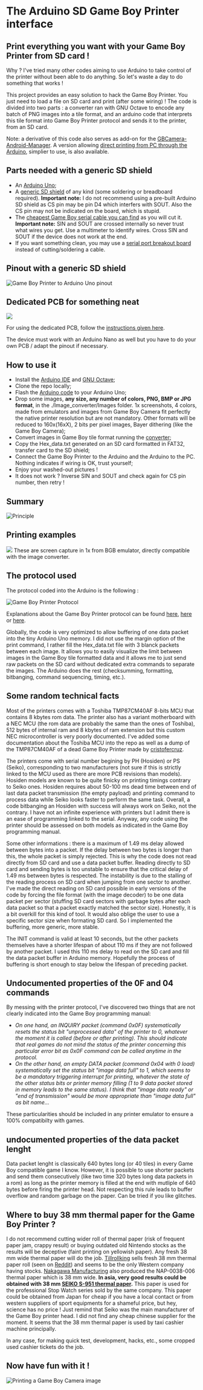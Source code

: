 # The Arduino SD Game Boy Printer interface

## Print everything you want with your Game Boy Printer from SD card !

Why ? I've tried many other codes aiming to use Arduino to take control of the printer without been able to do anything. So let's waste a day to do something that works !

This project provides an easy solution to hack the Game Boy Printer. You just need to load a file on SD card and print (after some wiring) ! The code is divided into two parts : a converter ran with GNU Octave to encode any batch of PNG images into a tile format, and an arduino code that interprets this tile format into Game Boy Printer protocol and sends it to the printer, from an SD card.

Note: a derivative of this code also serves as add-on for the [GBCamera-Android-Manager](https://github.com/Raphael-Boichot/GBCamera-Android-Manager). A version allowing [direct printing from PC through the Arduino](https://github.com/Raphael-Boichot/PC-to-Game-Boy-Printer-interface), simplier to use, is also available.

## Parts needed with a generic SD shield

- An [Arduino Uno](https://www.aliexpress.com/item/1005002997846504.html);
- A [generic SD shield](https://www.aliexpress.com/item/1005006059963950.html) of any kind (some soldering or breadboard required). **Important note:** I do not recommend using a pre-built Arduino SD shield as CS pin may be pin D4 which interfers with SOUT. Also the CS pin may not be indicated on the board, which is stupid.
- The [cheapest Game Boy serial cable you can find](https://www.aliexpress.com/item/32698407220.html) as you will cut it. **Important note:** SIN and SOUT are crossed internally so never trust what wires you get. Use a multimeter to identify wires. Cross SIN and SOUT if the device does not work at the end.
- If you want something clean, you may use a [serial port breakout board](https://github.com/Palmr/gb-link-cable) instead of cutting/soldering a cable.

## Pinout with a generic SD shield
![Game Boy Printer to Arduino Uno pinout](Illustrations/Pinout_2.png)

## Dedicated PCB for something neat
![](https://github.com/Raphael-Boichot/Collection-of-PCB-for-Game-Boy-Printer-Emulators/blob/main/PCB_Arduino_Uno/Arduino_Shield_with_SD.jpg)

For using the dedicated PCB, follow the [instructions given here](https://github.com/Raphael-Boichot/Collection-of-PCB-for-Game-Boy-Printer-Emulators). 

The device must work with an Arduino Nano as well but you have to do your own PCB / adapt the pinout if necessary.

## How to use it

- Install the [Arduino IDE](https://www.arduino.cc/en/software) and [GNU Octave](https://octave.org/);
- Clone the repo locally;
- Flash the [Arduino code](https://github.com/Raphael-Boichot/The-Arduino-SD-Game-Boy-Printer/blob/master/Game_Boy_SD_printer/Game_Boy_SD_printer.ino) to your Arduino Uno;
- Drop some images, **any size, any number of colors, PNG, BMP or JPG format**, in the ./Image_converter/Images folder. 1x screenshots, 4 colors, made from emulators and images from Game Boy Camera fit perfectly the native printer resolution but are not mandatory. Other formats will be reduced to 160x(16xX), 2 bits per pixel images, Bayer dithering (like the Game Boy Camera);
- Convert images in Game Boy tile format running the [converter](https://github.com/Raphael-Boichot/The-Arduino-SD-Game-Boy-Printer/blob/master/Image_converter/Image_converter.m);
- Copy the Hex_data.txt generated on an SD card formatted in FAT32, transfer card to the SD shield;
- Connect the Game Boy Printer to the Arduino and the Arduino to the PC. Nothing indicates if wiring is OK, trust yourself;
- Enjoy your washed-out pictures !
- It does not work ? Inverse SIN and SOUT and check again for CS pin number, then retry !

## Summary

![Principle](Illustrations/How_to.png)

## Printing examples

![](/Illustrations/Printing_Examples_2.png)
These are screen capture in 1x from BGB emulator, directly compatible with the image converter.

## The protocol used

The protocol coded into the Arduino is the following :

![Game Boy Printer Protocol](Illustrations/Printing_protocol.png)

Explanations about the Game Boy Printer protocol can be found [here](https://gbdev.gg8.se/wiki/articles/Gameboy_Printer), [here](http://furrtek.free.fr/?a=gbprinter) or [here](https://www.mikrocontroller.net/attachment/34801/gb-printer.txt). 

Globally, the code is very optimized to allow buffering of one data packet into the tiny Arduino Uno memory. I did not use the margin option of the print command, I rather fill the Hex_data.txt file with 3 blanck packets between each image. It allows you to easily visualize the limit between images in the Game Boy tile formatted data and it allows me to just send raw packets on the SD card without dedicated extra commands to separate the images. The Arduino does the rest (checksumming, formatting, bitbanging, command sequencing, timing, etc.).

## Some random technical facts

Most of the printers comes with a Toshiba TMP87CM40AF 8-bits MCU that contains 8 kbytes rom data. The printer also has a variant motherboard with a NEC MCU (the rom data are probably the same than the ones of Toshiba), 512 bytes of internal ram and 8 kbytes of ram extension but this custom NEC microcontroller is very poorly documented. I've added some documentation about the Toshiba MCU into the repo as well as a dump of the TMP87CM40AF of a dead Game Boy Printer made by [cristofercruz](https://github.com/cristofercruz).

The printers come with serial number begining by PH (Hosiden) or PS (Seiko), corresponding to two manufacturers (not sure if this is strictly linked to the MCU used as there are more PCB revisions than models). Hosiden models are known to be quite finicky on printing timings contrary to Seiko ones. Hosiden requires about 50-100 ms dead time between end of last data packet transmission (the empty payload) and printing command to process data while Seiko looks faster to perform the same task. Overall, a code bitbanging an Hosiden with success will always work on Seiko, not the contrary. I have not an infinite experience with printers but I admit there is an ease of programming linked to the serial. Anyway, any code using the printer should be assessed on both models as indicated in the Game Boy programming manual.

Some other informations : there is a maximum of 1.49 ms delay allowed between bytes into a packet. If the delay between two bytes is longer than this, the whole packet is simply rejected. This is why the code does not read directly from SD card and use a data packet buffer. Reading directly to SD card and sending bytes is too unstable to ensure that the critical delay of 1.49 ms between bytes is respected. The instability is due to the stalling of the reading process on SD card when jumping from one sector to another. I've made the direct reading on SD card possible in early versions of the code by forcing the file format (with the image decoder) to be one data packet per sector (stuffing SD card sectors with garbage bytes after each data packet so that a packet exactly matched the sector size). Honestly, it is a bit overkill for this kind of tool. It would also oblige the user to use a specific sector size when formating SD card. So I implemented the buffering, more generic, more stable. 

The INIT command is valid at least 10 seconds, but the other packets themselves have a shorter lifespan of about 110 ms if they are not followed by another packet. I used this 110 ms delay to read on the SD card and fill the data packet buffer in Arduino memory. Hopefully the process of buffering is short enough to stay below the lifespan of preceding packet.

## Undocumented properties of the 0F and 04 commands

By messing with the printer protocol, I've discovered two things that are not clearly indicated into the Game Boy programming manual:

- *On one hand, an INQUIRY packet (command 0x0F) systematically resets the status bit "unprocessed data" of the printer to 0, whatever the moment it is called (before or after printing). This should indicate that real games do not mind the status of the printer concerning this particular error bit as 0x0F command can be called anytime in the protocol.*
- *On the other hand, an empty DATA packet (command 0x04 with 0 load) systematically set the status bit "image data full" to 1, which seems to be a mandatory triggering interrupt for printing, whatever the state of the other status bits or printer memory filling (1 to 9 data packet stored in memory leads to the same status). I think that "image data ready" or "end of transmission" would be more appropriate than "image data full" as bit name...*

These particularities should be included in any printer emulator to ensure a 100% compatibilty with games.

## undocumented properties of the data packet lenght

Data packet lenght is classically 640 bytes long (or 40 tiles) in every Game Boy compatible game I know. However, it is possible to use shorter packets and send them consecutively (like two time 320 bytes long data packets in a rom) as long as the printer memory is filled at the end with mutliple of 640 bytes before firing the printer head. Not respecting this rule leads to buffer overflow and random garbage on the paper. Can be tried if you like glitches.

## Where to buy 38 mm thermal paper for the Game Boy Printer ?

I do not recommend cutting wider roll of thermal paper (risk of frequent paper jam, crappy result) or buying outdated old Nintendo stocks as the results will be deceptive (faint printing on yellowish paper). Any fresh 38 mm wide thermal paper will do the job. [Tillrollking](https://www.tillrollking.co.uk/thermal-rolls) sells fresh 38 mm thermal paper roll (seen on [Reddit](https://www.reddit.com/r/Gameboy/comments/d2sq77/game_boy_printer_paper_alternative/)) and seems to be the only Western company having stocks. [Nakagawa Manufacturing](https://www.onlinecomponents.com/en/nakagawa-manufacturing/nap0038006-12002055.html) also produced the NAP-0038-006 thermal paper which is 38 mm wide. **In asia, very good results could be obtained with 38 mm [SEIKO S-951 thermal paper](https://mignon.hateblo.jp/entry/2021/07/01/003119).** This paper is used for the professional Stop Watch series sold by the same company. This paper could be obtained from Japan for cheap if you have a local contact or from western suppliers of sport equipments for a shameful price, but hey, science has no price ! Just remind that Seiko was the main manufacturer of the Game Boy printer head. I did not find any cheap chinese supplier for the moment. It seems that the 38 mm thermal paper is used by taxi cashier machine principally.

In any case, for making quick test, development, hacks, etc., some cropped used cashier tickets do the job.

## Now have fun with it !

![Printing a Game Boy Camera image](Illustrations/Printing_Examples.png)
